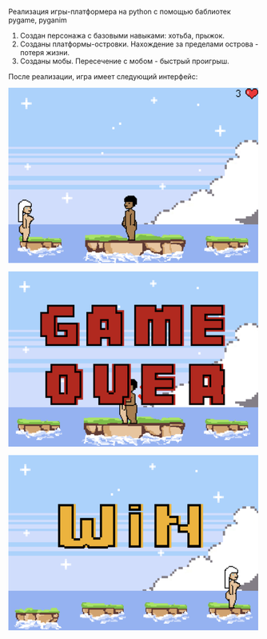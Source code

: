 Реализация игры-платформера на python с помощью баблиотек pygame, pyganim

1. Создан персонажа с базовыми навыками: хотьба, прыжок.
2. Созданы платформы-островки. Нахождение за пределами острова - потеря жизни.
3. Созданы мобы. Пересечение с мобом - быстрый проигрыш. 

После реализации, игра имеет следующий интерфейс:
<p>
  <img width="500" height="350" src="https://github.com/chuania/Platformer_game/blob/main/png/game.png">
</p>
<p></p>
<p>
  <img width="500" height="350" src="https://github.com/chuania/Platformer_game/blob/main/png/game2.png">
</p>
<p></p>
<p>
  <img width="500" height="350" src="https://github.com/chuania/Platformer_game/blob/main/png/game3.png">
</p>